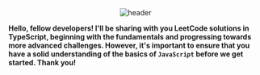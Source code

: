 <div align="center">
<img src="https://iili.io/HUadHTG.png" alt="header" />
</div>

<b>Hello, fellow developers! I'll be sharing with you LeetCode solutions in TypeScript, beginning with the fundamentals and progressing towards more advanced challenges. However, it's important to ensure that you have a solid understanding of the basics of `JavaScript` before we get started. Thank you!</b>
